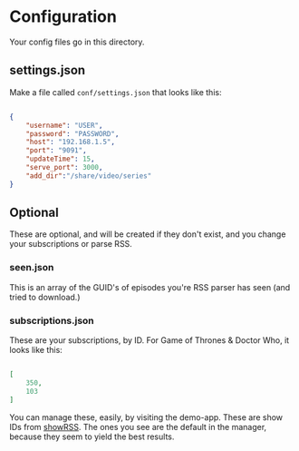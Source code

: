 # Configuration

Your config files go in this directory.

## settings.json

Make a file called `conf/settings.json` that looks like this:

```json

{
    "username": "USER",
    "password": "PASSWORD",
    "host": "192.168.1.5",
    "port": "9091",
    "updateTime": 15,
    "serve_port": 3000,
    "add_dir":"/share/video/series"
}

```

## Optional

These are optional, and will be created if they don't exist, and you change your subscriptions or parse RSS.

### seen.json

This is an array of the GUID's of episodes you're RSS parser has seen (and tried to download.)

### subscriptions.json

These are your subscriptions, by ID.  For Game of Thrones & Doctor Who, it looks like this:

```json

[
	350,
	103
]

```

You can manage these, easily, by visiting the demo-app. These are show IDs from [showRSS](http://showrss.karmorra.info/). The ones you see are the default in the manager, because they seem to yield the best results.

